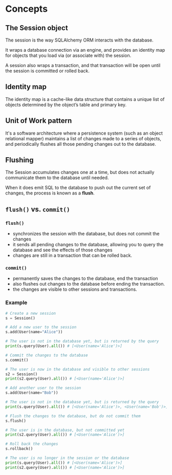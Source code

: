 # Concepts

## The Session object

The session is the way SQLAlchemy ORM interacts with the database.

It wraps a database connection via an engine, and provides an identity map for objects that you load via (or associate with) the session.

A session also wraps a transaction, and that transaction will be open until the session is committed or rolled back.


## Identity map

The identity map is a cache-like data structure that contains a unique list of objects determined by the object’s table and primary key.


## Unit of Work pattern

It's a software architecture where a persistence system (such as an object relational mapper) maintains a list of changes made to a series of objects, and periodically flushes all those pending changes out to the database.


## Flushing

The Session accumulates changes one at a time, but does not actually communicate them to the database until needed.

When it does emit SQL to the database to push out the current set of changes, the process is known as a **flush**.


## `flush()` vs. `commit()`

### `flush()`

- synchronizes the session with the database, but does not commit the changes
- it sends all pending changes to the database, allowing you to query the database and see the effects of those changes
- changes are still in a transaction that can be rolled back.
  
### `commit()`

- permanently saves the changes to the database, end the transaction
- also flushes out changes to the database before ending the transaction.
- the changes are visible to other sessions and transactions.


### Example

```py
# Create a new session
s = Session()

# Add a new user to the session
s.add(User(name="Alice"))

# The user is not in the database yet, but is returned by the query
print(s.query(User).all()) # [<User(name='Alice')>]

# Commit the changes to the database
s.commit()

# The user is now in the database and visible to other sessions
s2 = Session()
print(s2.query(User).all()) # [<User(name='Alice')>]

# Add another user to the session
s.add(User(name="Bob"))

# The user is not in the database yet, but is returned by the query
print(s.query(User).all()) # [<User(name='Alice')>, <User(name='Bob')>]

# Flush the changes to the database, but do not commit them
s.flush()

# The user is in the database, but not committed yet
print(s2.query(User).all()) # [<User(name='Alice')>]

# Roll back the changes
s.rollback()

# The user is no longer in the session or the database
print(s.query(User).all()) # [<User(name='Alice')>]
print(s2.query(User).all()) # [<User(name='Alice')>]
```
